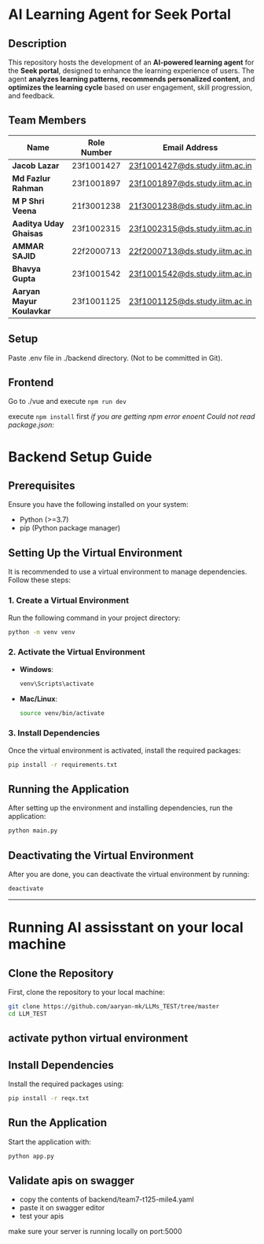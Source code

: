 # AI Learning Agent for Seek Portal

## Description  
This repository hosts the development of an **AI-powered learning agent** for the **Seek portal**, designed to enhance the learning experience of users. The agent **analyzes learning patterns**, **recommends personalized content**, and **optimizes the learning cycle** based on user engagement, skill progression, and feedback.

## Team Members  

| Name                        | Role Number                         | Email Address                      |  
|-----------------------------|------------------------------------|------------------------------------|  
| **Jacob Lazar**             | 23f1001427                         | 23f1001427@ds.study.iitm.ac.in    |  
| **Md Fazlur Rahman**        | 23f1001897                         | 23f1001897@ds.study.iitm.ac.in    |  
| **M P Shri Veena**          | 21f3001238                         | 21f3001238@ds.study.iitm.ac.in    |  
| **Aaditya Uday Ghaisas**    | 23f1002315                         | 23f1002315@ds.study.iitm.ac.in    |  
| **AMMAR SAJID**             | 22f2000713                         | 22f2000713@ds.study.iitm.ac.in    |  
| **Bhavya Gupta**            | 23f1001542                         | 23f1001542@ds.study.iitm.ac.in    |  
| **Aaryan Mayur Koulavkar**  | 23f1001125                         | 23f1001125@ds.study.iitm.ac.in    |  


## Setup
Paste .env file in ./backend directory. (Not to be committed in Git).

## Frontend
Go to ./vue and execute `npm run dev`  

execute `npm install` first _if you are getting npm error enoent Could not read package.json:_


# Backend Setup Guide

## Prerequisites
Ensure you have the following installed on your system:
- Python (>=3.7)
- pip (Python package manager)

## Setting Up the Virtual Environment
It is recommended to use a virtual environment to manage dependencies. Follow these steps:

### **1. Create a Virtual Environment**
Run the following command in your project directory:

```bash
python -m venv venv
```

### **2. Activate the Virtual Environment**
- **Windows**:
  ```bash
  venv\Scripts\activate
  ```
- **Mac/Linux**:
  ```bash
  source venv/bin/activate
  ```

### **3. Install Dependencies**
Once the virtual environment is activated, install the required packages:

```bash
pip install -r requirements.txt
```

## Running the Application
After setting up the environment and installing dependencies, run the application:

```bash
python main.py
```

## Deactivating the Virtual Environment
After you are done, you can deactivate the virtual environment by running:

```bash
deactivate
```

---

# Running AI assisstant on your local machine

## Clone the Repository
First, clone the repository to your local machine:
```sh
git clone https://github.com/aaryan-mk/LLMs_TEST/tree/master
cd LLM_TEST
```

## activate python virtual environment

## Install Dependencies
Install the required packages using:
```sh
pip install -r reqx.txt
```

## Run the Application
Start the application with:
```sh
python app.py
```

## Validate apis on swagger

- copy the contents of backend/team7-t125-mile4.yaml
- paste it on swagger editor
- test your apis

make sure your server is running locally on port:5000
